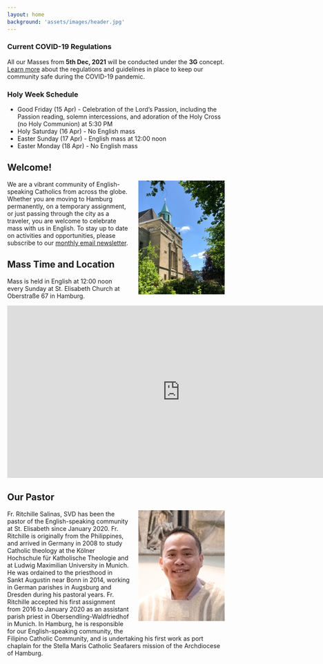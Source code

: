 ```yaml
---
layout: home
background: 'assets/images/header.jpg'
---
```


<div class="alert alert-warning mb-5">
  <h3>Current COVID-19 Regulations</h3>
  <p>All our Masses from <b>5th Dec, 2021</b> will be conducted under the <b>3G</b> concept. <a href="/covid">Learn more</a> about the regulations and guidelines in place to keep our community safe during the COVID-19 pandemic.</p>
</div>

<div class="alert alert-success mb-5">
  <h3>Holy Week Schedule</h3>
  <ul>
    <li>Good Friday (15 Apr) - Celebration of the Lord’s Passion, including the Passion reading, solemn intercessions, and adoration of the Holy Cross (no Holy Communion) at 5:30 PM</li>
    <li>Holy Saturday (16 Apr) - No English mass</li>
    <li>Easter Sunday (17 Apr) - English mass at 12:00 noon</li>
    <li>Easter Monday (18 Apr) - No English mass</li>
  </ul>
</div>

## Welcome!
<img src="assets/images/home.jpg" alt="St. Elisabeth Church in Hamburg" style="width: 200px; float: right; margin: 0 0 20px 20px;">

We are a vibrant community of English-speaking Catholics from across the globe.
Whether you are moving to Hamburg permanently, on a temporary assignment, or just passing through the city as a traveler, you are welcome to celebrate mass with us in English.
To stay up to date on activities and opportunities, please subscribe to our [monthly email newsletter](/newsletter).

## Mass Time and Location
Mass is held in English at 12:00 noon every Sunday at St. Elisabeth Church at Oberstraße 67 in Hamburg.

<div class="map-responsive mb-5">
  <iframe width="800" height="400" id="gmap_canvas" src="https://maps.google.com/maps?q=Kath.%20Kirchengemeinde%20St.%20Elisabeth%20Hamburg&t=&z=13&ie=UTF8&iwloc=&output=embed" frameborder="0" scrolling="no" marginheight="0" marginwidth="0"></iframe>
</div>

## Our Pastor

<img src="assets/images/fr_ritchille_salinas.jpg" alt="Fr. Ritchille Salinas" style="width: 200px; float: right; margin: 0 0 20px 20px;">

Fr. Ritchille Salinas, SVD has been the pastor of the English-speaking community at St. Elisabeth since January 2020.
Fr. Ritchille is originally from the Philippines, and arrived in Germany in 2008 to study Catholic theology at the Kölner Hochschule für Katholische Theologie and at Ludwig Maximilian University in Munich.
He was ordained to the priesthood in Sankt Augustin near Bonn in 2014, working in German parishes in Augsburg and Dresden during his pastoral years.
Fr. Ritchille accepted his first assignment from 2016 to January 2020 as an assistant parish priest in Obersendling-Waldfriedhof in Munich.
In Hamburg, he is responsible for our English-speaking community, the Filipino Catholic Community, and is undertaking his first work as port chaplain for the Stella Maris Catholic Seafarers mission of the Archdiocese of Hamburg.
